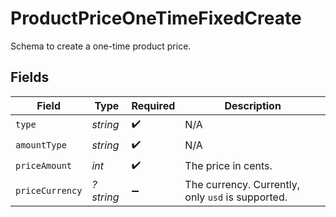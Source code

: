 # ProductPriceOneTimeFixedCreate

Schema to create a one-time product price.


## Fields

| Field                                             | Type                                              | Required                                          | Description                                       |
| ------------------------------------------------- | ------------------------------------------------- | ------------------------------------------------- | ------------------------------------------------- |
| `type`                                            | *string*                                          | :heavy_check_mark:                                | N/A                                               |
| `amountType`                                      | *string*                                          | :heavy_check_mark:                                | N/A                                               |
| `priceAmount`                                     | *int*                                             | :heavy_check_mark:                                | The price in cents.                               |
| `priceCurrency`                                   | *?string*                                         | :heavy_minus_sign:                                | The currency. Currently, only `usd` is supported. |
